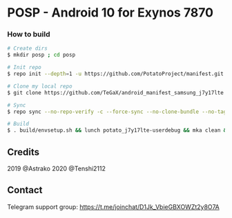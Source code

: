 # POSP - Android 10 for Exynos 7870

### How to build ###

```bash
# Create dirs
$ mkdir posp ; cd posp

# Init repo
$ repo init --depth=1 -u https://github.com/PotatoProject/manifest.git -b croquette-release

# Clone my local repo
$ git clone https://github.com/TeGaX/android_manifest_samsung_j7y17lte.git -b potato .repo/local_manifests

# Sync
$ repo sync --no-repo-verify -c --force-sync --no-clone-bundle --no-tags --optimized-fetch --prune -j`nproc`

# Build
$ . build/envsetup.sh && lunch potato_j7y17lte-userdebug && mka clean && mka bacon -j$(nproc --all)
```

## Credits
2019 @Astrako
2020 @Tenshi2112

## Contact
Telegram support group: https://t.me/joinchat/D1Jk_VbieGBXOWZt2y8O7A
